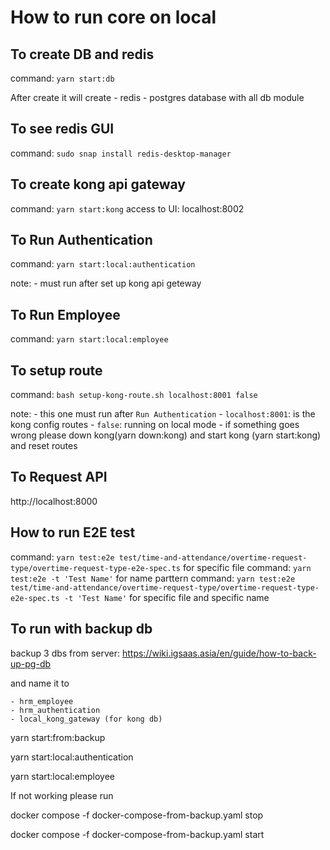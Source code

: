 # How to run core on local

## To create DB and redis
command: `yarn start:db`

After create it will create
    - redis
    - postgres database with all db module

## To see redis GUI

command: `sudo snap install redis-desktop-manager`

## To create kong api gateway

command: `yarn start:kong`
access to UI: localhost:8002

## To Run Authentication
command: `yarn start:local:authentication`

note:
    - must run after set up kong api geteway

## To Run Employee
command: `yarn start:local:employee`

## To setup route

command: `bash setup-kong-route.sh localhost:8001 false`

note:
    - this one must run after `Run Authentication`
    - `localhost:8001`: is the kong config routes
    - `false`: running on local mode
    - if something goes wrong please down kong(yarn down:kong) and start kong (yarn start:kong) and reset routes

## To Request API
http://localhost:8000

## How to run E2E test
command: `yarn test:e2e test/time-and-attendance/overtime-request-type/overtime-request-type-e2e-spec.ts` for specific file
command: `yarn test:e2e -t 'Test Name'` for name parttern
command: `yarn test:e2e test/time-and-attendance/overtime-request-type/overtime-request-type-e2e-spec.ts -t 'Test Name'` for specific file and specific name

## To run with backup db
backup 3 dbs from server: https://wiki.igsaas.asia/en/guide/how-to-back-up-pg-db 

and name it to

    - hrm_employee
    - hrm_authentication
    - local_kong_gateway (for kong db)

yarn start:from:backup

yarn start:local:authentication

yarn start:local:employee

If not working please run 

docker compose -f docker-compose-from-backup.yaml stop

docker compose -f docker-compose-from-backup.yaml start 